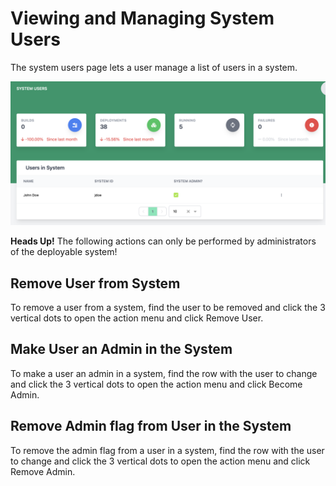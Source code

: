 # Viewing and Managing System Users

The system users page lets a user manage a list of users in a system.

![Screenshot](../img/system-users.png)

**Heads Up!** The following actions can only be performed by administrators of the deployable system!

## Remove User from System

To remove a user from a system, find the user to be removed and click the 3 vertical dots to open the action menu and click Remove User.

## Make User an Admin in the System

To make a user an admin in a system, find the row with the user to change and click the 3 vertical dots to open the action menu and click Become Admin.

## Remove Admin flag from User in the System

To remove the admin flag from a user in a system, find the row with the user to change and click the 3 vertical dots to open the action menu and click Remove Admin.
